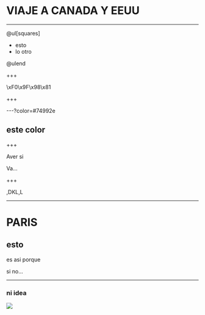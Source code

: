 # VIAJE A CANADA Y EEUU

---

@ul[squares]

- esto
- lo otro

@ulend

+++

\xF0\x9F\x98\x81


+++

---?color=#74992e

## este color

+++

Aver si

Va...

+++

,DKL,L

---
# PARIS

## esto

es asi porque

si  no...

---

### ni idea


![](https://img.swipeusercontent.com/400/o/xpBhrxBPphPl7pPNQnrHflpznLxkJ6Wksd50tC0DFRxZRC.jpg)
